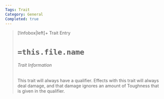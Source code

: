 ```yaml
---
Tags: Trait
Category: General
Completed: true
---
```

> [!infobox|left]+ Trait Entry
> # `=this.file.name`
> ###### Trait Information
> This trait will always have a qualifier. Effects with this trait will always deal damage, and that damage ignores an amount of Toughness that is given in the qualifier.